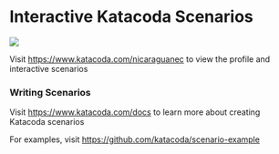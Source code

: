 # Interactive Katacoda Scenarios

[![](http://shields.katacoda.com/katacoda/nicaraguanec/count.svg)](https://www.katacoda.com/nicaraguanec "Get your profile on Katacoda.com")

Visit https://www.katacoda.com/nicaraguanec to view the profile and interactive scenarios

### Writing Scenarios
Visit https://www.katacoda.com/docs to learn more about creating Katacoda scenarios

For examples, visit https://github.com/katacoda/scenario-example
